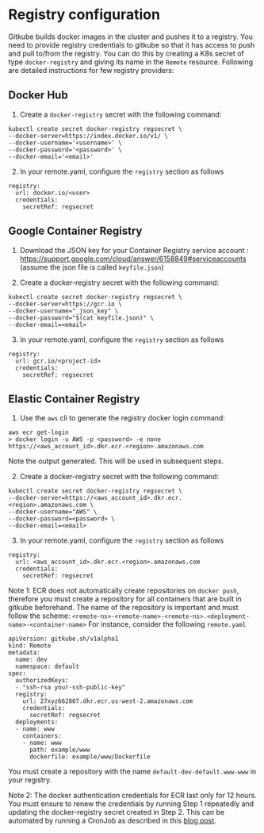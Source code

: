 # Registry configuration

Gitkube builds docker images in the cluster and pushes it to a registry. You need to provide registry credentials to gitkube so that it has access to push and pull to/from the registry. You can do this by creating a K8s secret of type `docker-registry` and giving its name in the `Remote` resource. Following are detailed instructions for few registry providers:

## Docker Hub

1. Create a `docker-registry` secret with the following command:

```
kubectl create secret docker-registry regsecret \
--docker-server=https://index.docker.io/v1/ \
--docker-username='<username>' \
--docker-password='<password>' \
--docker-email='<email>'
```
2. In your remote.yaml, configure the `registry` section as follows

```
registry:
  url: docker.io/<user>
  credentials:
    secretRef: regsecret
```
## Google Container Registry 

1. Download the JSON key for your Container Registry service account : https://support.google.com/cloud/answer/6158849#serviceaccounts (assume the json file is called `keyfile.json`)

2. Create a docker-registry secret with the following command:

```
kubectl create secret docker-registry regsecret \
--docker-server=https://gcr.io \
--docker-username="_json_key" \
--docker-password="$(cat keyfile.json)" \
--docker-email=<email>
```
3. In your remote.yaml, configure the `registry` section as follows

```
registry:
  url: gcr.io/<project-id>
  credentials:
    secretRef: regsecret
```

## Elastic Container Registry

1. Use the `aws` cli to generate the registry docker login command:
```
aws ecr get-login
> docker login -u AWS -p <password> -e none https://<aws_account_id>.dkr.ecr.<region>.amazonaws.com
```

Note the output generated. This will be used in subsequent steps.

2. Create a docker-registry secret with the following command:

```
kubectl create secret docker-registry regsecret \
--docker-server=https://<aws_account_id>.dkr.ecr.<region>.amazonaws.com \
--docker-username="AWS" \
--docker-password=<password> \
--docker-email=<email>
```
3. In your remote.yaml, configure the `registry` section as follows

```
registry:
  url: <aws_account_id>.dkr.ecr.<region>.amazonaws.com
  credentials:
    secretRef: regsecret
```

Note 1: ECR does not automatically create repositories on `docker push`, therefore you must create a repository for all containers that are built in gitkube beforehand. The name of the repository is important and must follow the scheme: `<remote-ns>-<remote-name>-<remote-ns>.<deployment-name>-<container-name>`  For instance, consider the following `remote.yaml`

```
apiVersion: gitkube.sh/v1alpha1
kind: Remote
metadata:
  name: dev
  namespace: default
spec:
  authorizedKeys:
  - "ssh-rsa your-ssh-public-key"
  registry:
    url: 27xyz662807.dkr.ecr.us-west-2.amazonaws.com
    credentials:
      secretRef: regsecret
  deployments:
  - name: www
    containers: 
    - name: www
      path: example/www
      dockerfile: example/www/Dockerfile
```

You must create a repository with the name `default-dev-default.www-www` in your registry. 

Note 2: The docker authentication credentials for ECR last only for 12 hours. You must ensure to renew the credentials by running Step 1 repeatedly and updating the docker-registry secret created in Step 2. This can be automated by running a CronJob as described in this [blog post](https://medium.com/@xynova/keeping-aws-registry-pull-credentials-fresh-in-kubernetes-2d123f581ca6).
